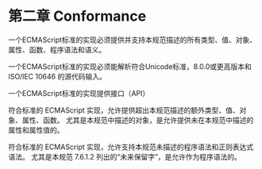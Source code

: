 # 第二章 Conformance

一个ECMAScript标准的实现必须提供并支持本规范描述的所有类型、值、对象、属性、函数、程序语法和语义。

一个ECMAScript标准的实现必须能解析符合Unicode标准，8.0.0或更高版本和ISO/IEC 10646 的源代码输入。

一个ECMAScript标准的实现提供接口（API）

符合标准的 ECMAScript 实现，允许提供超出本规范描述的额外类型、值、对象、属性、函数。 尤其是本规范中描述的对象，是允许提供未在本规范中描述的属性和属性值的。

符合标准的 ECMAScript 实现，允许支持本规范未描述的程序语法和正则表达式语法。 尤其是本规范 7.6.1.2 列出的“未来保留字”，是允许作为程序语法的。

